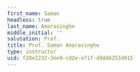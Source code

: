 ```yaml
---
first_name: Saman
headless: true
last_name: Amarasinghe
middle_initial: ''
salutation: Prof.
title: Prof. Saman Amarasinghe
type: instructor
uid: f28e2232-3ee9-cd2e-e71f-d9ddb253d915
---
```


